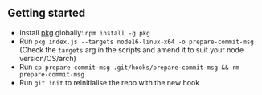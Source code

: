 ## Getting started
* Install [pkg](https://github.com/vercel/pkg) globally: `npm install -g pkg`
* Run `pkg index.js --targets node16-linux-x64 -o prepare-commit-msg` (Check the `targets` arg in the scripts and amend it to suit your node version/OS/arch)
* Run `cp prepare-commit-msg .git/hooks/prepare-commit-msg && rm prepare-commit-msg`
* Run `git init` to reinitialise the repo with the new hook
